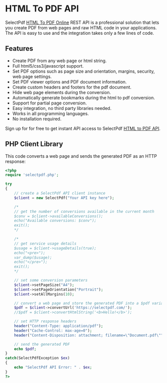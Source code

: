 # HTML To PDF API

SelectPdf [HTML To PDF Online](https://selectpdf.com/) REST API is a professional solution that lets you create PDF from web pages and raw HTML code in your applications. The API is easy to use and the integration takes only a few lines of code.

## Features

* Create PDF from any web page or html string.
* Full html5/css3/javascript support.
* Set PDF options such as page size and orientation, margins, security, web page settings.
* Set PDF viewer options and PDF document information.
* Create custom headers and footers for the pdf document.
* Hide web page elements during the conversion.
* Automatically generate bookmarks during the html to pdf conversion.
* Support for partial page conversion.
* Easy integration, no third party libraries needed.
* Works in all programming languages.
* No installation required.

Sign up for for free to get instant API access to SelectPdf [HTML to PDF API](https://selectpdf.com/html-to-pdf-api/).

## PHP Client Library

This code converts a web page and sends the generated PDF as an HTTP response:

```php
<?php
require 'selectpdf.php';

try
{   
    // create a SelectPdf API client instance
    $client = new SelectPdf("Your API key here");

    /*
    // get the number of conversions available in the current month
    $conv = $client->availableConversions();
    echo("Available conversions: $conv");
    exit();
    */

    /*
    // get service usage details
    $usage = $client->usageDetails(true);
    echo("<pre>");
    var_dump($usage);
    echo("</pre>");
    exit();
    */

    // set some conversion parameters
    $client->setPageSize("A4");
    $client->setPageOrientation("Portrait");
    $client->setAllMargins(10);

    // convert a web page and store the generated PDF into a $pdf variable
    $pdf = $client->convertUrl('https://selectpdf.com/');
    //$pdf = $client->convertHtmlString('<b>Hello!</b>');

    // set HTTP response headers
    header("Content-Type: application/pdf");
    header("Cache-Control: max-age=0");
    header("Content-Disposition: attachment; filename=\"Document.pdf\"");

    // send the generated PDF 
    echo $pdf;
}
catch(SelectPdfException $ex)
{
    echo "SelectPdf API Error: " . $ex;
}
?>
```
